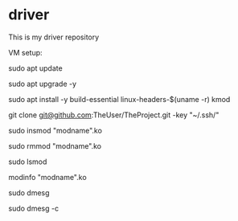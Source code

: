 # driver

This is my driver repository

VM setup:

sudo apt update

sudo apt upgrade -y

sudo apt install -y build-essential linux-headers-$(uname -r) kmod

git clone git@github.com:TheUser/TheProject.git -key "~/.ssh/<ssh key>"

sudo insmod "modname".ko

sudo rmmod "modname".ko

sudo lsmod

modinfo "modname".ko

sudo dmesg

sudo dmesg -c
